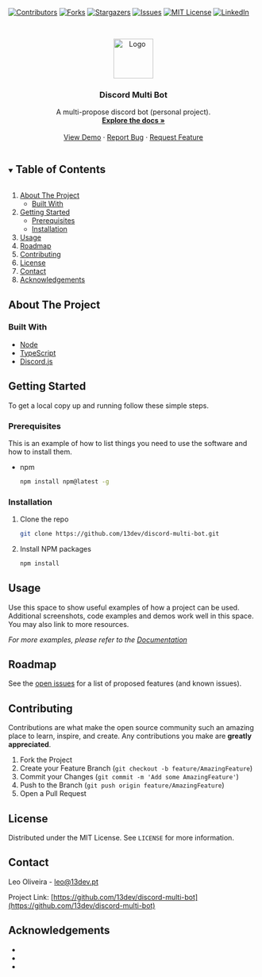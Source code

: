 [![Contributors][contributors-shield]][contributors-url]
[![Forks][forks-shield]][forks-url]
[![Stargazers][stars-shield]][stars-url]
[![Issues][issues-shield]][issues-url]
[![MIT License][license-shield]][license-url]
[![LinkedIn][linkedin-shield]][linkedin-url]


<br />
<p align="center">
  <a href="https://github.com/13dev/discord-multi-bot">
    <img src="images/logo.png" alt="Logo" width="80" height="80">
  </a>

<h3 align="center">Discord Multi Bot</h3>

  <p align="center">
    A multi-propose discord bot (personal project).
    <br />
    <a href="https://github.com/13dev/discord-multi-bot"><strong>Explore the docs »</strong></a>
    <br />
    <br />
    <a href="https://github.com/13dev/discord-multi-bot">View Demo</a>
    ·
    <a href="https://github.com/13dev/discord-multi-bot/issues">Report Bug</a>
    ·
    <a href="https://github.com/13dev/discord-multi-bot/issues">Request Feature</a>
  </p>


<!-- TABLE OF CONTENTS -->
<details open="open">
  <summary><h2 style="display: inline-block">Table of Contents</h2></summary>
  <ol>
    <li>
      <a href="#about-the-project">About The Project</a>
      <ul>
        <li><a href="#built-with">Built With</a></li>
      </ul>
    </li>
    <li>
      <a href="#getting-started">Getting Started</a>
      <ul>
        <li><a href="#prerequisites">Prerequisites</a></li>
        <li><a href="#installation">Installation</a></li>
      </ul>
    </li>
    <li><a href="#usage">Usage</a></li>
    <li><a href="#roadmap">Roadmap</a></li>
    <li><a href="#contributing">Contributing</a></li>
    <li><a href="#license">License</a></li>
    <li><a href="#contact">Contact</a></li>
    <li><a href="#acknowledgements">Acknowledgements</a></li>
  </ol>
</details>



<!-- ABOUT THE PROJECT -->
## About The Project

### Built With

* [Node]()
* [TypeScript]()
* [Discord.js]()



<!-- GETTING STARTED -->
## Getting Started

To get a local copy up and running follow these simple steps.

### Prerequisites

This is an example of how to list things you need to use the software and how to install them.
* npm
  ```sh
  npm install npm@latest -g
  ```

### Installation

1. Clone the repo
   ```sh
   git clone https://github.com/13dev/discord-multi-bot.git
   ```
2. Install NPM packages
   ```sh
   npm install
   ```



<!-- USAGE EXAMPLES -->
## Usage

Use this space to show useful examples of how a project can be used. Additional screenshots, code examples and demos work well in this space. You may also link to more resources.

_For more examples, please refer to the [Documentation](https://example.com)_



<!-- ROADMAP -->
## Roadmap

See the [open issues](https://github.com/13dev/discord-multi-bot/issues) for a list of proposed features (and known issues).



<!-- CONTRIBUTING -->
## Contributing

Contributions are what make the open source community such an amazing place to learn, inspire, and create. Any contributions you make are **greatly appreciated**.

1. Fork the Project
2. Create your Feature Branch (`git checkout -b feature/AmazingFeature`)
3. Commit your Changes (`git commit -m 'Add some AmazingFeature'`)
4. Push to the Branch (`git push origin feature/AmazingFeature`)
5. Open a Pull Request



<!-- LICENSE -->
## License

Distributed under the MIT License. See `LICENSE` for more information.



<!-- CONTACT -->
## Contact

Leo Oliveira - leo@13dev.pt

Project Link: [https://github.com/13dev/discord-multi-bot](https://github.com/13dev/discord-multi-bot)



<!-- ACKNOWLEDGEMENTS -->
## Acknowledgements

* []()
* []()
* []()


<!-- MARKDOWN LINKS & IMAGES -->
[contributors-shield]: https://img.shields.io/github/contributors/13dev/repo.svg?style=for-the-badge
[contributors-url]: https://github.com/13dev/discord-multi-bot/graphs/contributors
[forks-shield]: https://img.shields.io/github/forks/13dev/repo.svg?style=for-the-badge
[forks-url]: https://github.com/13dev/discord-multi-bot/network/members
[stars-shield]: https://img.shields.io/github/stars/13dev/repo.svg?style=for-the-badge
[stars-url]: https://github.com/13dev/discord-multi-bot/stargazers
[issues-shield]: https://img.shields.io/github/issues/13dev/repo.svg?style=for-the-badge
[issues-url]: https://github.com/13dev/discord-multi-bot/issues
[license-shield]: https://img.shields.io/github/license/13dev/repo.svg?style=for-the-badge
[license-url]: https://github.com/13dev/discord-multi-bot/blob/master/LICENSE.txt
[linkedin-shield]: https://img.shields.io/badge/-LinkedIn-black.svg?style=for-the-badge&logo=linkedin&colorB=555
[linkedin-url]: https://www.linkedin.com/in/leo-oliveira13
